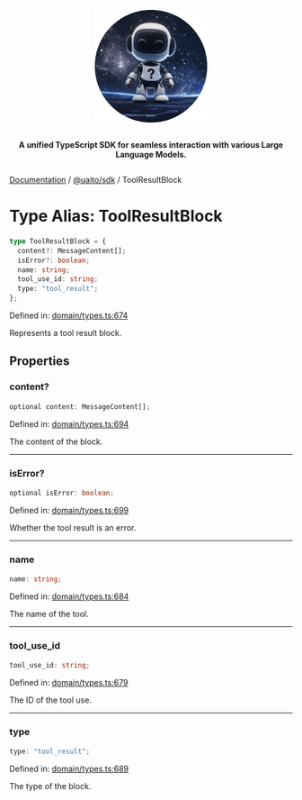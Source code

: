<div style="display:flex; flex-direction:column; align-items:center;">
<p align="center">
  <img src="../UAITO.png" alt="UAITO Logo" width="200"/>
</p>

<p align="center">
  <strong>A unified TypeScript SDK for seamless interaction with various Large Language Models.</strong>
</p>
</div>

[Documentation](README.md) / [@uaito/sdk](@uaito.sdk.md) / ToolResultBlock

# Type Alias: ToolResultBlock

```ts
type ToolResultBlock = {
  content?: MessageContent[];
  isError?: boolean;
  name: string;
  tool_use_id: string;
  type: "tool_result";
};
```

Defined in: [domain/types.ts:674](https://github.com/elribonazo/uaito/blob/23d7d061485e237b2bbd2381e70b698200803cd7/packages/sdk/src/domain/types.ts#L674)

Represents a tool result block.

## Properties

### content?

```ts
optional content: MessageContent[];
```

Defined in: [domain/types.ts:694](https://github.com/elribonazo/uaito/blob/23d7d061485e237b2bbd2381e70b698200803cd7/packages/sdk/src/domain/types.ts#L694)

The content of the block.

***

### isError?

```ts
optional isError: boolean;
```

Defined in: [domain/types.ts:699](https://github.com/elribonazo/uaito/blob/23d7d061485e237b2bbd2381e70b698200803cd7/packages/sdk/src/domain/types.ts#L699)

Whether the tool result is an error.

***

### name

```ts
name: string;
```

Defined in: [domain/types.ts:684](https://github.com/elribonazo/uaito/blob/23d7d061485e237b2bbd2381e70b698200803cd7/packages/sdk/src/domain/types.ts#L684)

The name of the tool.

***

### tool\_use\_id

```ts
tool_use_id: string;
```

Defined in: [domain/types.ts:679](https://github.com/elribonazo/uaito/blob/23d7d061485e237b2bbd2381e70b698200803cd7/packages/sdk/src/domain/types.ts#L679)

The ID of the tool use.

***

### type

```ts
type: "tool_result";
```

Defined in: [domain/types.ts:689](https://github.com/elribonazo/uaito/blob/23d7d061485e237b2bbd2381e70b698200803cd7/packages/sdk/src/domain/types.ts#L689)

The type of the block.
